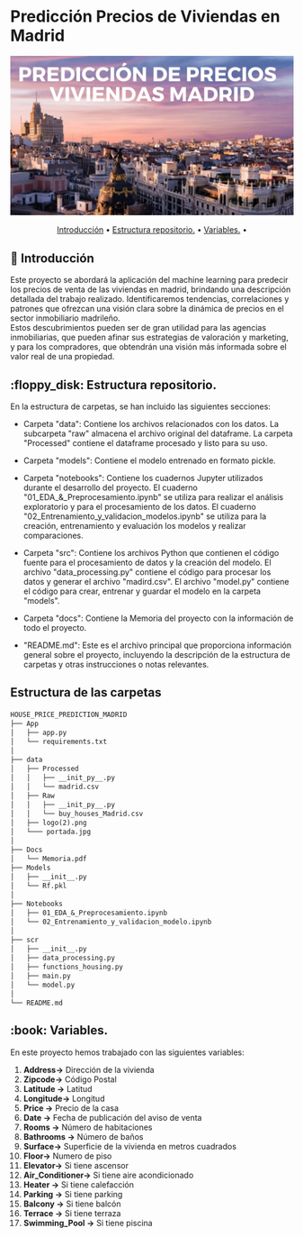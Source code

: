 # Predicción Precios de Viviendas en Madrid

![portada](Data/portada.jpg)

<p align="center">
  <a href="#Introducción">Introducción</a> •
  <a href="#Estructura-repositorio.">Estructura repositorio.</a> •
  <a href="#Variables.">Variables.</a> •
</p>  



<h2 id="Introducción"> 📝 Introducción</h2>

Este proyecto se abordará la aplicación del machine learning para predecir los precios de venta de las viviendas en madrid, brindando una descripción detallada del trabajo realizado. Identificaremos tendencias, correlaciones y patrones que ofrezcan una visión clara sobre la dinámica de precios en el sector inmobiliario madrileño. <br> 
Estos descubrimientos pueden ser de gran utilidad para las agencias inmobiliarias, que pueden afinar sus estrategias de valoración y marketing, y para los compradores, que obtendrán una visión más informada sobre el valor real de una propiedad.


<h2 id="Estructura-repositorio."> :floppy_disk: Estructura repositorio.</h2>

En la estructura de carpetas, se han incluido las siguientes secciones:

- Carpeta "data": Contiene los archivos relacionados con los datos. La subcarpeta "raw" almacena el archivo original del dataframe. La carpeta "Processed" contiene el dataframe procesado y listo para su uso.

- Carpeta "models": Contiene el modelo entrenado en formato pickle.

- Carpeta "notebooks": Contiene los cuadernos Jupyter utilizados durante el desarrollo del proyecto. El cuaderno "01_EDA_&_Preprocesamiento.ipynb" se utiliza para realizar el análisis exploratorio y para el procesamiento de los datos. El cuaderno "02_Entrenamiento_y_validacion_modelos.ipynb" se utiliza para la creación, entrenamiento y evaluación los modelos y realizar comparaciones.

- Carpeta "src": Contiene los archivos Python que contienen el código fuente para el procesamiento de datos y la creación del modelo. El archivo "data_processing.py" contiene el código para procesar los datos y generar el archivo "madird.csv". El archivo "model.py" contiene el código para crear, entrenar y guardar el modelo en la carpeta "models".

- Carpeta "docs": Contiene la Memoria del proyecto con la información de todo el proyecto.

- "README.md": Este es el archivo principal que proporciona información general sobre el proyecto, incluyendo la descripción de la estructura de carpetas y otras instrucciones o notas relevantes.

<h2 id="folder-structure"> Estructura de las carpetas</h2>

    HOUSE_PRICE_PREDICTION_MADRID
    ├── App
    │   ├── app.py
    │   └── requirements.txt
    │
    ├── data
    │   ├── Processed
    │   │   ├── __init_py__.py
    │   │   └── madrid.csv
    │   ├── Raw
    │   │   ├── __init_py__.py
    │   │   └── buy_houses_Madrid.csv
    │   ├── logo(2).png
    │   └─── portada.jpg
    │  
    ├── Docs 
    │   └── Memoria.pdf
    ├── Models
    │   ├── __init__.py
    │   └── Rf.pkl
    │
    ├── Notebooks
    │   ├── 01_EDA_&_Preprocesamiento.ipynb
    │   └── 02_Entrenamiento_y_validacion_modelo.ipynb  
    │ 
    ├── scr
    │   ├── __init__.py
    │   ├── data_processing.py
    │   ├── functions_housing.py
    │   ├── main.py
    │   └── model.py
    │ 
    └── README.md


<h2 id="Variables."> :book: Variables.</h2>

En este proyecto hemos trabajado con las siguientes variables:


1. **Address->** Dirección de la vivienda
2. **Zipcode->** Código Postal
3. **Latitude ->** Latitud
4. **Longitude->** Longitud
5. **Price ->** Precio de la casa
6. **Date ->** Fecha de publicación del aviso de venta
7. **Rooms ->** Número de habitaciones
8. **Bathrooms ->** Número de baños
9. **Surface->** Superficie de la vivienda en metros cuadrados
10. **Floor->** Numero de piso
11. **Elevator->** Si tiene ascensor
12. **Air_Conditioner->** Si tiene aire acondicionado
13. **Heater ->** Si tiene calefacción
14. **Parking ->** Si tiene parking
15. **Balcony ->** Si tiene balcón
16. **Terrace ->** Si tiene terraza
17. **Swimming_Pool ->** Si tiene piscina
